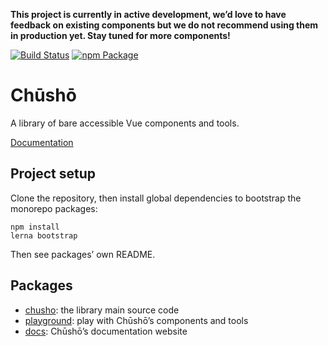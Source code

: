 **This project is currently in active development, we’d love to have feedback on existing components but we do not recommend using them in production yet. Stay tuned for more components!**

[![Build Status](https://api.travis-ci.org/liip/chusho.svg?branch=master)](https://travis-ci.org/liip/chusho)
[![npm Package](https://img.shields.io/npm/v/chusho)](https://www.npmjs.com/package/chusho)

# Chūshō

A library of bare accessible Vue components and tools.

[Documentation](https://www.chusho.dev/guide/)

## Project setup

Clone the repository, then install global dependencies to bootstrap the monorepo packages:

```
npm install
lerna bootstrap
```

Then see packages’ own README.

## Packages

-   [chusho](https://github.com/liip/chusho/tree/master/packages/chusho/): the library main source code
-   [playground](https://github.com/liip/chusho/tree/master/packages/playground/): play with Chūshō’s components and tools
-   [docs](https://github.com/liip/chusho/tree/master/packages/docs/): Chūshō’s documentation website
